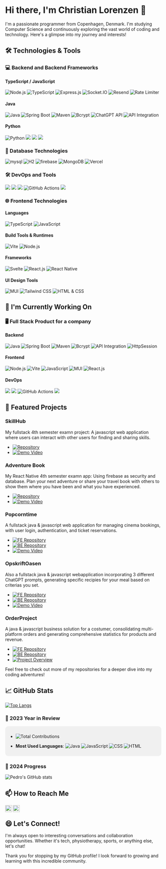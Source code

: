 # Hi there, I'm Christian Lorenzen 👋

I'm a passionate programmer from Copenhagen, Denmark. I'm studying Computer Science and continuously exploring the vast world of coding and technology. Here's a glimpse into my journey and interests!

## 🛠️ Technologies & Tools

### 💻 Backend and Backend Frameworks

#### TypeScript / JavaScript
![Node.js](https://img.shields.io/badge/Runtime-Node.js-339933?style=for-the-badge&logo=node.js&logoColor=white)
![TypeScript](https://img.shields.io/badge/Language-TypeScript-blue?style=for-the-badge&logo=typescript&logoColor=white)
![Express.js](https://img.shields.io/badge/Framework-Express.js-yellow?style=for-the-badge&logo=express)
![Socket.IO](https://img.shields.io/badge/RealTime-Socket.IO-black?style=for-the-badge&logo=socketdotio)
![Resend](https://img.shields.io/badge/Email-Resend-red?style=for-the-badge&logo=resend)
![Rate Limiter](https://img.shields.io/badge/Security-RateLimiter-orange?style=for-the-badge&logo=nodedotjs)

#### Java
![Java](https://img.shields.io/badge/Language-Java-green?style=for-the-badge&logo=java)
![Spring Boot](https://img.shields.io/badge/Framework-Spring%20Boot-green?style=for-the-badge&logo=springboot)
![Maven](https://img.shields.io/badge/Build%20Tool-Maven-C71A36?style=for-the-badge&logo=apache-maven&logoColor=white)
![Bcrypt](https://img.shields.io/badge/Encryption-Bcrypt-purple?style=for-the-badge)
![ChatGPT API](https://img.shields.io/badge/OpenAI-ChatGPT%20API-lightblue?style=for-the-badge&logo=openai)
![API Integration](https://img.shields.io/badge/API-Integrations-lightgreen?style=for-the-badge&logo=api)

#### Python
![Python](https://img.shields.io/badge/Language-Python-3776AB?style=for-the-badge&logo=python&logoColor=white)
![](https://img.shields.io/badge/SQLite-07405E?style=for-the-badge&logo=sqlite)
![](https://img.shields.io/badge/Subprocess-3776AB?style=for-the-badge&logo=python&logoColor=white)
![](https://img.shields.io/badge/Ollama-3776AB?style=for-the-badge&logo=python&logoColor=white)

### 💾 Database Technologies
![mysql](https://img.shields.io/badge/MySQL-blue?style=for-the-badge&logo=mysql)
![H2](https://img.shields.io/badge/H2-blue?style=for-the-badge)
![firebase](https://img.shields.io/badge/firebase-blue?style=for-the-badge&logo=firebase)
![MongoDB](https://img.shields.io/badge/MongoDB-green?style=for-the-badge&logo=mongodb&logoColor=white)
![Vercel](https://img.shields.io/badge/Vercel-black?style=for-the-badge&logo=vercel)

### 🛠️ DevOps and Tools
![](https://img.shields.io/badge/Cloud-Azure-blue?style=for-the-badge&logo=microsoftazure)
![](https://img.shields.io/badge/Container-Docker-blue?style=for-the-badge&logo=docker)
![](https://img.shields.io/badge/Version_Control-GitHub-black?style=for-the-badge&logo=github)
![GitHub Actions](https://img.shields.io/badge/CI%2FCD-GitHub%20Actions-2088FF?style=for-the-badge&logo=githubactions&logoColor=white)
![](https://img.shields.io/badge/Project_Management-Jira/Shortcut-blue?style=for-the-badge&logo=jira)

### 🌐 Frontend Technologies

#### Languages
![TypeScript](https://img.shields.io/badge/TypeScript-blue?style=for-the-badge&logo=typescript&logoColor=white)
![JavaScript](https://img.shields.io/badge/JavaScript-yellow?style=for-the-badge&logo=javascript&logoColor=black)

#### Build Tools & Runtimes
![Vite](https://img.shields.io/badge/Vite-646CFF?style=for-the-badge&logo=vite&logoColor=white)
![Node.js](https://img.shields.io/badge/Runtime-Node.js-339933?style=for-the-badge&logo=node.js&logoColor=white)

#### Frameworks
![Svelte](https://img.shields.io/badge/Svelte-FF3E00?style=for-the-badge&logo=svelte&logoColor=white)
![React.js](https://img.shields.io/badge/React.js-20232A?style=for-the-badge&logo=react&logoColor=61DAFB)
![React Native](https://img.shields.io/badge/React%20Native-20232A?style=for-the-badge&logo=react&logoColor=61DAFB)

#### UI Design Tools
![MUI](https://img.shields.io/badge/MUI-blue?style=for-the-badge&logo=mui&logoColor=white)
![Tailwind CSS](https://img.shields.io/badge/Tailwind%20CSS-38B2AC?style=for-the-badge&logo=tailwind-css&logoColor=white)
![HTML & CSS](https://img.shields.io/badge/HTML%20%2F%20CSS-E34F26?style=for-the-badge&logo=html5&logoColor=white)

## 🌱 I'm Currently Working On

### 🖥️ Full Stack Product for a company 
#### Backend
![Java](https://img.shields.io/badge/Language-Java-green?style=for-the-badge&logo=java)
![Spring Boot](https://img.shields.io/badge/Framework-Spring%20Boot-green?style=for-the-badge&logo=springboot)
![Maven](https://img.shields.io/badge/Build%20Tool-Maven-C71A36?style=for-the-badge&logo=apache-maven&logoColor=white)
![Bcrypt](https://img.shields.io/badge/Encryption-Bcrypt-purple?style=for-the-badge)
![API Integration](https://img.shields.io/badge/API_Integration-Mouser-lightgreen?style=for-the-badge&logo=mouser&logoColor=white)
![HttpSession](https://img.shields.io/badge/Session-Jakarta%20Servlet%20HttpSession-orange?style=for-the-badge&logo=java&logoColor=white)

#### Frontend
![Node.js](https://img.shields.io/badge/Runtime-Node.js-339933?style=for-the-badge&logo=node.js&logoColor=white)
![Vite](https://img.shields.io/badge/Build%20Tool-Vite-646CFF?style=for-the-badge&logo=vite&logoColor=white)
![JavaScript](https://img.shields.io/badge/Language-JavaScript-yellow?style=for-the-badge&logo=javascript&logoColor=black)
![MUI](https://img.shields.io/badge/UI-MUI-blue?style=for-the-badge&logo=mui&logoColor=white)
![React.js](https://img.shields.io/badge/Framework-React.js-20232A?style=for-the-badge&logo=react&logoColor=61DAFB)

#### DevOps
![](https://img.shields.io/badge/Cloud-Azure:%20VM%20&%20MySQL%20DB%20&%20Static%20Web%20App-blue?style=for-the-badge&logo=microsoftazure)
![](https://img.shields.io/badge/Version_Control-GitHub-black?style=for-the-badge&logo=github)
![GitHub Actions](https://img.shields.io/badge/CI%2FCD-GitHub%20Actions-2088FF?style=for-the-badge&logo=githubactions&logoColor=white)
![](https://img.shields.io/badge/Project_Management-Jira/Shortcut-blue?style=for-the-badge&logo=jira)

## 🚀 Featured Projects

### SkillHub
My fullstack 4th semester examn project: A javascript web application where users can interact with other users for finding and sharing skills.
- [![Repository](https://img.shields.io/badge/Repository-blue?style=flat-square&logo=github)](https://github.com/PedroLorenzen/NodeJS/tree/main/eksamensprojekt/SkillHub)
- [![Demo Video](https://img.shields.io/badge/Demo-Video-red?style=flat-square&logo=youtube)](https://youtu.be/aSVjHFs6QiY)

### Adventure Book
My React Native 4th semester examn app: Using firebase as security and database. Plan your next adventure or share your travel book with others to show them where you have been and what you have experienced.
- [![Repository](https://img.shields.io/badge/Repository-blue?style=flat-square&logo=github)](https://github.com/PedroLorenzen/AppReactNative/tree/main/AdventureBook)
- [![Demo Video](https://img.shields.io/badge/Demo-Video-red?style=flat-square&logo=youtube)](https://youtu.be/8Cmbv6tx5Zg)

### Popcorntime
A fullstack java & javascript web application for managing cinema bookings, with user login, authentication, and ticket reservations.  
- [![FE Repository](https://img.shields.io/badge/Frontend-Repo-blue?style=flat-square&logo=github)](https://github.com/ProjektGruppe23/FE-PopcornTime)
- [![BE Repository](https://img.shields.io/badge/Backend-Repo-blue?style=flat-square&logo=github)](https://github.com/ProjektGruppe23/BE-PopcornTime)
- [![Demo Video](https://img.shields.io/badge/Demo-Video-red?style=flat-square&logo=youtube)](https://youtu.be/Usj8HNdK8kU)

### OpskriftOasen
Also a fullstack java & javascript webapplication incorporating 3 different ChatGPT prompts, generating specific recipies for your meal based on criterias you set.
- [![FE Repository](https://img.shields.io/badge/Frontend-Repo-blue?style=flat-square&logo=github)](https://github.com/ProjektGruppe23/FE-OpskriftOasen)
- [![BE Repository](https://img.shields.io/badge/Backend-Repo-blue?style=flat-square&logo=github)](https://github.com/ProjektGruppe23/BE-OpskriftOasen)
- [![Demo Video](https://img.shields.io/badge/Demo-Video-red?style=flat-square&logo=youtube)](https://youtu.be/KxUWM-JMhu4)

### OrderProject
A java & javascript business solution for a costumer, consolidating multi-platform orders and generating comprehensive statistics for products and revenue.
- [![FE Repository](https://img.shields.io/badge/Frontend-Repo-blue?style=flat-square&logo=github)](https://github.com/ProjektGruppe23/OrderProject-FE)
- [![BE Repository](https://img.shields.io/badge/Backend-Repo-blue?style=flat-square&logo=github)](https://github.com/ProjektGruppe23/OrderProject-BE)
- [![Project Overview](https://img.shields.io/badge/Project-Overview-green?style=flat-square&logo=adobeacrobatreader)](https://github.com/ProjektGruppe23/OrderProject-FE/blob/main/Project-view.pdf)


Feel free to check out more of my repositories for a deeper dive into my coding adventures!

## 📈 GitHub Stats

[![Top Langs](https://github-readme-stats.vercel.app/api/top-langs/?username=PedroLorenzen&layout=compact)](https://github.com/PedroLorenzen)

### 🎉 2023 Year in Review
<div style="padding: 10px; background-color: #f0f0f0; border-radius: 10px;">

- <img src="https://img.shields.io/badge/Total%20Contributions-500%2B%20commits-blue?style=flat-square" alt="Total Contributions" />

- **Most Used Languages**:
  ![Java](https://img.shields.io/badge/-Java-007396?style=flat-square&logo=java&logoColor=white)
  ![JavaScript](https://img.shields.io/badge/-JavaScript-F7DF1E?style=flat-square&logo=javascript&logoColor=black)
  ![CSS](https://img.shields.io/badge/-CSS-1572B6?style=flat-square&logo=css3&logoColor=white)
  ![HTML](https://img.shields.io/badge/-HTML-E34F26?style=flat-square&logo=html5&logoColor=white)

</div>

### 🎉 2024 Progress

![Pedro's GitHub stats](https://github-readme-stats.vercel.app/api?username=PedroLorenzen&show_icons=true&theme=radical)

## 📫 How to Reach Me

<a href="mailto:christianplorenzen@outlook.com">
  <img align="left" alt="By Email" width="22px" src="https://cdn-icons-png.flaticon.com/512/732/732200.png" />
</a>
<a href="https://www.linkedin.com/in/christian-pedro-fernandez-lorenzen-296151238/">
  <img align="left" alt="By LinkedIn" width="22px" src="https://cdn-icons-png.flaticon.com/512/174/174857.png" />
</a>
<br /> 

## 😄 Let's Connect!
I'm always open to interesting conversations and collaboration opportunities. Whether it's tech, physiotherapy, sports, or anything else, let's chat!

Thank you for stopping by my GitHub profile! I look forward to growing and learning with this incredible community.
